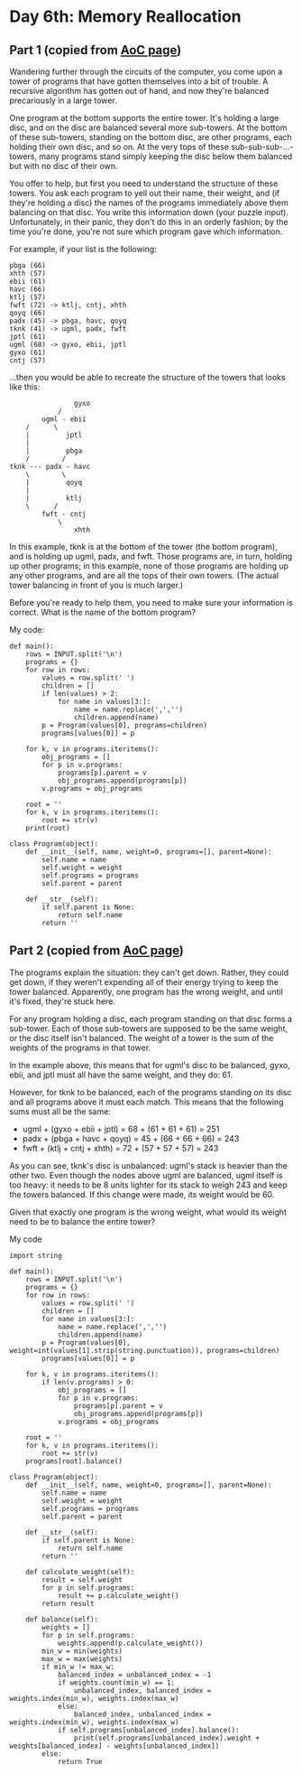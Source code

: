 # Day 6th: Memory Reallocation

Part 1 (copied from [AoC page](http://adventofcode.com/2017/day/7))
------
Wandering further through the circuits of the computer, you come upon a tower of programs that have gotten themselves into a bit of trouble. A recursive algorithm has gotten out of hand, and now they're balanced precariously in a large tower.

One program at the bottom supports the entire tower. It's holding a large disc, and on the disc are balanced several more sub-towers. At the bottom of these sub-towers, standing on the bottom disc, are other programs, each holding their own disc, and so on. At the very tops of these sub-sub-sub-...-towers, many programs stand simply keeping the disc below them balanced but with no disc of their own.

You offer to help, but first you need to understand the structure of these towers. You ask each program to yell out their name, their weight, and (if they're holding a disc) the names of the programs immediately above them balancing on that disc. You write this information down (your puzzle input). Unfortunately, in their panic, they don't do this in an orderly fashion; by the time you're done, you're not sure which program gave which information.

For example, if your list is the following:

    pbga (66)
    xhth (57)
    ebii (61)
    havc (66)
    ktlj (57)
    fwft (72) -> ktlj, cntj, xhth
    qoyq (66)
    padx (45) -> pbga, havc, qoyq
    tknk (41) -> ugml, padx, fwft
    jptl (61)
    ugml (68) -> gyxo, ebii, jptl
    gyxo (61)
    cntj (57)
...then you would be able to recreate the structure of the towers that looks like this:

                    gyxo
                /     
            ugml - ebii
        /      \     
        |         jptl
        |        
        |         pbga
        /        /
    tknk --- padx - havc
        \        \
        |         qoyq
        |             
        |         ktlj
        \      /     
            fwft - cntj
                \     
                    xhth
In this example, tknk is at the bottom of the tower (the bottom program), and is holding up ugml, padx, and fwft. Those programs are, in turn, holding up other programs; in this example, none of those programs are holding up any other programs, and are all the tops of their own towers. (The actual tower balancing in front of you is much larger.)

Before you're ready to help them, you need to make sure your information is correct. What is the name of the bottom program?

My code:

    def main():
        rows = INPUT.split('\n')
        programs = {}
        for row in rows:
            values = row.split(' ')
            children = []
            if len(values) > 2:
                for name in values[3:]:
                    name = name.replace(',','')
                    children.append(name)
            p = Program(values[0], programs=children)
            programs[values[0]] = p

        for k, v in programs.iteritems():
            obj_programs = []
            for p in v.programs:
                programs[p].parent = v
                obj_programs.append(programs[p])
            v.programs = obj_programs

        root = ''
        for k, v in programs.iteritems():
            root += str(v)
        print(root)

    class Program(object):
        def __init__(self, name, weight=0, programs=[], parent=None):
            self.name = name
            self.weight = weight
            self.programs = programs
            self.parent = parent

        def __str__(self):
            if self.parent is None:
                return self.name
            return ''

Part 2 (copied from [AoC page](http://adventofcode.com/2017/day/7))
------
The programs explain the situation: they can't get down. Rather, they could get down, if they weren't expending all of their energy trying to keep the tower balanced. Apparently, one program has the wrong weight, and until it's fixed, they're stuck here.

For any program holding a disc, each program standing on that disc forms a sub-tower. Each of those sub-towers are supposed to be the same weight, or the disc itself isn't balanced. The weight of a tower is the sum of the weights of the programs in that tower.

In the example above, this means that for ugml's disc to be balanced, gyxo, ebii, and jptl must all have the same weight, and they do: 61.

However, for tknk to be balanced, each of the programs standing on its disc and all programs above it must each match. This means that the following sums must all be the same:

- ugml + (gyxo + ebii + jptl) = 68 + (61 + 61 + 61) = 251
- padx + (pbga + havc + qoyq) = 45 + (66 + 66 + 66) = 243
- fwft + (ktlj + cntj + xhth) = 72 + (57 + 57 + 57) = 243

As you can see, tknk's disc is unbalanced: ugml's stack is heavier than the other two. Even though the nodes above ugml are balanced, ugml itself is too heavy: it needs to be 8 units lighter for its stack to weigh 243 and keep the towers balanced. If this change were made, its weight would be 60.

Given that exactly one program is the wrong weight, what would its weight need to be to balance the entire tower?

My code

    import string

    def main():
        rows = INPUT.split('\n')
        programs = {}
        for row in rows:
            values = row.split(' ')
            children = []
            for name in values[3:]:
                name = name.replace(',','')
                children.append(name)
            p = Program(values[0], weight=int(values[1].strip(string.punctuation)), programs=children)
            programs[values[0]] = p

        for k, v in programs.iteritems():
            if len(v.programs) > 0:
                obj_programs = []
                for p in v.programs:
                    programs[p].parent = v
                    obj_programs.append(programs[p])
                v.programs = obj_programs

        root = ''
        for k, v in programs.iteritems():
            root += str(v)
        programs[root].balance()

    class Program(object):
        def __init__(self, name, weight=0, programs=[], parent=None):
            self.name = name
            self.weight = weight
            self.programs = programs
            self.parent = parent

        def __str__(self):
            if self.parent is None:
                return self.name
            return ''

        def calculate_weight(self):
            result = self.weight
            for p in self.programs:
                result += p.calculate_weight()
            return result

        def balance(self):
            weights = []
            for p in self.programs:
                weights.append(p.calculate_weight())
            min_w = min(weights)
            max_w = max(weights)
            if min_w != max_w:
                balanced_index = unbalanced_index = -1
                if weights.count(min_w) == 1:
                    unbalanced_index, balanced_index = weights.index(min_w), weights.index(max_w)
                else:
                    balanced_index, unbalanced_index = weights.index(min_w), weights.index(max_w)
                if self.programs[unbalanced_index].balance():
                    print(self.programs[unbalanced_index].weight + weights[balanced_index] - weights[unbalanced_index])
            else:
                return True
 
